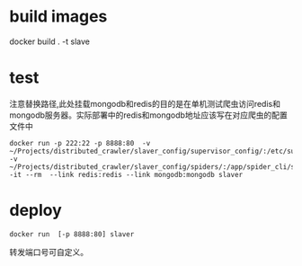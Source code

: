 # build images
docker build . -t slave

# test
注意替换路径,此处挂载mongodb和redis的目的是在单机测试爬虫访问redis和mongodb服务器。实际部署中的redis和mongodb地址应该写在对应爬虫的配置文件中

    docker run -p 222:22 -p 8888:80  -v ~/Projects/distributed_crawler/slaver_config/supervisor_config/:/etc/supervisor/conf.d/ -v ~/Projects/distributed_crawler/slaver_config/spiders/:/app/spider_cli/spiders -it --rm  --link redis:redis --link mongodb:mongodb slaver


# deploy 

    docker run  [-p 8888:80] slaver
    
转发端口号可自定义。